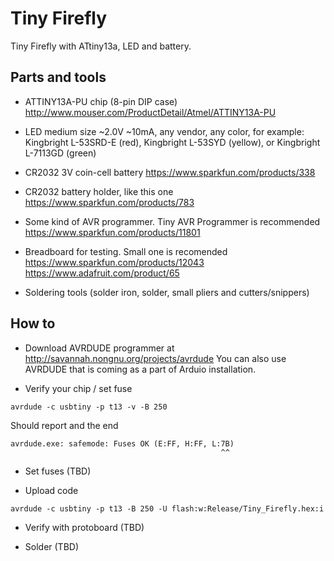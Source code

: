 Tiny Firefly
============

Tiny Firefly with ATtiny13a, LED and battery.

Parts and tools
---------------

* ATTINY13A-PU chip (8-pin DIP case)
  http://www.mouser.com/ProductDetail/Atmel/ATTINY13A-PU

* LED medium size ~2.0V ~10mA, any vendor, any color, for example:
  Kingbright L-53SRD-E (red), Kingbright L-53SYD (yellow), or Kingbright L-7113GD (green) 

* CR2032 3V coin-cell battery
  https://www.sparkfun.com/products/338

* CR2032 battery holder, like this one
  https://www.sparkfun.com/products/783

* Some kind of AVR programmer. Tiny AVR Programmer is recommended
  https://www.sparkfun.com/products/11801

* Breadboard for testing. Small one is recomended
  https://www.sparkfun.com/products/12043
  https://www.adafruit.com/product/65

* Soldering tools (solder iron, solder, small pliers and cutters/snippers)

How to
------

* Download AVRDUDE programmer at
  http://savannah.nongnu.org/projects/avrdude
  You can also use AVRDUDE that is coming as a part of Arduio installation.

* Verify your chip / set fuse

```
avrdude -c usbtiny -p t13 -v -B 250
```

Should report and the end

```
avrdude.exe: safemode: Fuses OK (E:FF, H:FF, L:7B)
                                               ^^
```

* Set fuses (TBD)

* Upload code

```
avrdude -c usbtiny -p t13 -B 250 -U flash:w:Release/Tiny_Firefly.hex:i
```

* Verify with protoboard (TBD)

* Solder (TBD)
